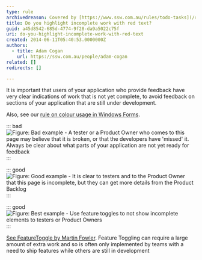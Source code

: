 ```yaml
---
type: rule
archivedreason: Covered by [https://www.ssw.com.au/rules/todo-tasks](/rules/todo-tasks)
title: Do you highlight incomplete work with red text?
guid: a45d8542-685d-4774-9f28-da9a5022c75f
uri: do-you-highlight-incomplete-work-with-red-text
created: 2014-06-11T05:40:53.0000000Z
authors:
  - title: Adam Cogan
    url: https://ssw.com.au/people/adam-cogan
related: []
redirects: []

---
```


It is important that users of your application who provide feedback have very clear indications of work that is not yet complete, to avoid feedback on sections of your application that are still under development.

<!--endintro-->

Also, see our [rule on colour usage in Windows Forms](https://www.ssw.com.au/ssw/Standards/rules/rulestobetterwindowsforms.aspx#RedYellowDesigner).

::: bad  
![Figure: Bad example - A tester or a Product Owner who comes to this page may believe that it is broken, or that the developers have 'missed' it. Always be clear about what parts of your application are not yet ready for feedback](4e246f\_bad-incomplete-work.jpg)  
:::

::: good  
![Figure: Good example - It is clear to testers and to the Product Owner that this page is incomplete, but they can get more details from the Product Backlog](400e3f\_good-incomplete-work.jpg)  
:::

::: good  
![Figure: Best example - Use feature toggles to not show incomplete elements to testers or Product Owners](5b99bb\_best-incomplete-work.jpg)
:::

[See FeatureToggle by Martin Fowler](https://martinfowler.com/articles/feature-toggles.html). Feature Toggling can require a large amount of extra work and so is often only implemented by teams with a need to ship features while others are still in development
